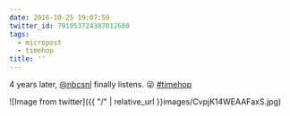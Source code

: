 ```yaml
---
date: 2016-10-25 19:07:59
twitter_id: 791053724387012608
tags:
  - micropost
  - timehop
title: ''
---
```


4 years later, [@nbcsnl](https://twitter.com/nbcsnl) finally listens. 😜 [#timehop](https://twitter.com/hashtag/timehop)

![Image from twitter]({{ "/" | relative_url  }}images/CvpjK14WEAAFaxS.jpg)
